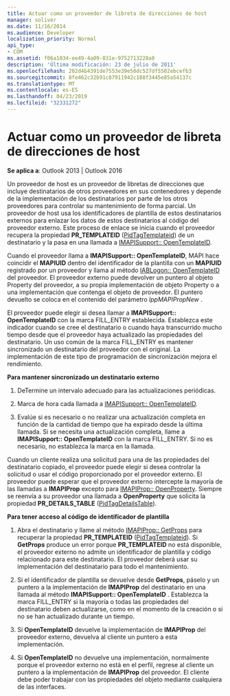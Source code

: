 ```yaml
---
title: Actuar como un proveedor de libreta de direcciones de host
manager: soliver
ms.date: 11/16/2014
ms.audience: Developer
localization_priority: Normal
api_type:
- COM
ms.assetid: f06a1034-ee49-4a09-831e-9752713228a8
description: 'Última modificación: 23 de julio de 2011'
ms.openlocfilehash: 202d4b4391de7553e39e50dc527df5502ebcefb3
ms.sourcegitcommit: 8fe462c32b91c87911942c188f3445e85a54137c
ms.translationtype: MT
ms.contentlocale: es-ES
ms.lasthandoff: 04/23/2019
ms.locfileid: "32331272"
---
```

# <a name="acting-as-a-host-address-book-provider"></a>Actuar como un proveedor de libreta de direcciones de host

  
  
**Se aplica a**: Outlook 2013 | Outlook 2016 
  
Un proveedor de host es un proveedor de libretas de direcciones que incluye destinatarios de otros proveedores en sus contenedores y depende de la implementación de los destinatarios por parte de los otros proveedores para controlar su mantenimiento de forma parcial. Un proveedor de host usa los identificadores de plantilla de estos destinatarios externos para enlazar los datos de estos destinatarios al código del proveedor externo. Este proceso de enlace se inicia cuando el proveedor recupera la propiedad **PR_TEMPLATEID** ([PidTagTemplateid](pidtagtemplateid-canonical-property.md)) de un destinatario y la pasa en una llamada a [IMAPISupport:: OpenTemplateID](imapisupport-opentemplateid.md). 
  
Cuando el proveedor llama a **IMAPISupport:: OpenTemplateID**, MAPI hace coincidir el **MAPIUID** dentro del identificador de la plantilla con un **MAPIUID** registrado por un proveedor y llama al método [IABLogon:: OpenTemplateID](iablogon-opentemplateid.md) del proveedor. El proveedor externo puede devolver un puntero al objeto Property del proveedor, a su propia implementación de objeto Property o a una implementación que contenga el objeto de proveedor. El puntero devuelto se coloca en el contenido del parámetro _lppMAPIPropNew_ . 
  
El proveedor puede elegir si desea llamar a **IMAPISupport:: OpenTemplateID** con la marca FILL_ENTRY establecida. Establezca este indicador cuando se cree el destinatario o cuando haya transcurrido mucho tiempo desde que el proveedor haya actualizado las propiedades del destinatario. Un uso común de la marca FILL_ENTRY es mantener sincronizado un destinatario del proveedor con el original. La implementación de este tipo de programación de sincronización mejora el rendimiento. 
  
 **Para mantener sincronizado un destinatario externo**
  
1. DeTermine un intervalo adecuado para las actualizaciones periódicas. 
    
2. Marca de hora cada llamada a [IMAPISupport:: OpenTemplateID](imapisupport-opentemplateid.md). 
    
3. Evalúe si es necesario o no realizar una actualización completa en función de la cantidad de tiempo que ha expirado desde la última llamada. Si se necesita una actualización completa, llame a **IMAPISupport:: OpenTemplateID** con la marca FILL_ENTRY. Si no es necesario, no establezca la marca en la llamada. 
    
Cuando un cliente realiza una solicitud para una de las propiedades del destinatario copiado, el proveedor puede elegir si desea controlar la solicitud o usar el código proporcionado por el proveedor externo. El proveedor puede esperar que el proveedor externo intercepte la mayoría de las llamadas a **IMAPIProp** excepto para [IMAPIProp:: OpenProperty](imapiprop-openproperty.md). Siempre se reenvía a su proveedor una llamada a **OpenProperty** que solicita la propiedad **PR_DETAILS_TABLE** ([PidTagDetailsTable](pidtagdetailstable-canonical-property.md)).
  
 **Para tener acceso al código de identificador de plantilla**
  
1. Abra el destinatario y llame al método [IMAPIProp:: GetProps](imapiprop-getprops.md) para recuperar la propiedad **PR_TEMPLATEID** ([PidTagTemplateid](pidtagtemplateid-canonical-property.md)). Si **GetProps** produce un error porque **PR_TEMPLATEID** no está disponible, el proveedor externo no admite un identificador de plantilla y código relacionado para este destinatario. El proveedor deberá usar su implementación del destinatario para todo el mantenimiento. 
    
2. Si el identificador de plantilla se devuelve desde **GetProps**, páselo y un puntero a la implementación de **IMAPIProp** del destinatario en una llamada al método **IMAPISupport:: OpenTemplateID** . Establezca la marca FILL_ENTRY si la mayoría o todas las propiedades del destinatario deben actualizarse, como en el momento de la creación o si no se han actualizado durante un tiempo. 
    
3. Si **OpenTemplateID** devuelve la implementación de **IMAPIProp** del proveedor externo, devuelva al cliente un puntero a esta implementación. 
    
4. Si **OpenTemplateID** no devuelve una implementación, normalmente porque el proveedor externo no está en el perfil, regrese al cliente un puntero a la implementación de **IMAPIProp** del proveedor. El cliente debe poder trabajar con las propiedades del objeto mediante cualquiera de las interfaces. 
    

